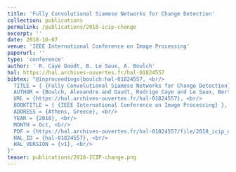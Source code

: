 ```yaml
---
title: 'Fully Convolutional Siamese Networks for Change Detection'
collection: publications
permalink: /publications/2018-icip-change
excerpt: ''
date: 2018-10-07
venue: 'IEEE International Conference on Image Processing'
paperurl: ''
type: 'conference'
author: ' R. Caye Daudt, B. Le Saux, A. Boulch'
hal: https://hal.archives-ouvertes.fr/hal-01824557
bibtex: "@inproceedings{boulch:hal-01824557, <br/>
  TITLE = { {Fully Convolutional Siamese Networks for Change Detection} }, <br/>
  AUTHOR = {Boulch, Alexandre and Daudt, Rodrigo Caye and Le Saux, Bertrand}, <br/>
  URL = {https://hal.archives-ouvertes.fr/hal-01824557}, <br/>
  BOOKTITLE = { {IEEE International Conference on Image Processing} }, <br/>
  ADDRESS = {Athens, Greece}, <br/>
  YEAR = {2018}, <br/>
  MONTH = Oct, <br/>
  PDF = {https://hal.archives-ouvertes.fr/hal-01824557/file/2018_icip_change.pdf}, <br/>
  HAL_ID = {hal-01824557}, <br/>
  HAL_VERSION = {v1}, <br/>
}"
teaser: publications/2018-ICIP-change.png
---
```


